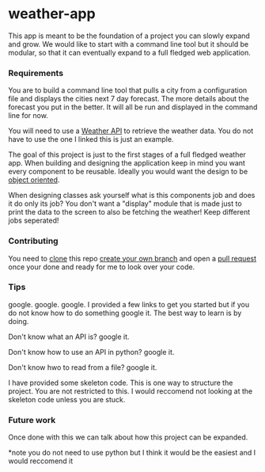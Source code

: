 # weather-app

This app is meant to be the foundation of a project you can slowly expand and grow. We would like to start with a command line tool but it should be modular, so that it can eventually expand to a full fledged web application.

### Requirements

You are to build a command line tool that pulls a city from a configuration file and displays the cities next 7 day forecast. The more details about the forecast you put in the better. It will all be run and displayed in the command line for now.

You will need to use a [Weather API](https://openweathermap.org/api) to retrieve the weather data. You do not have to use the one I linked this is just an example. 

The goal of this project is just to the first stages of a full fledged weather app. When building and designing the application keep in mind you want every component to be reusable. Ideally you would want the design to be [object oriented](https://en.wikipedia.org/wiki/Object-oriented_programming#:~:text=Object%2Doriented%20programming%20(OOP),(often%20known%20as%20methods).).

When designing classes ask yourself what is this components job and does it do only its job? You don't want a "display" module that is made just to print the data to the screen to also be fetching the weather! Keep different jobs seperated!

### Contributing

You need to [clone](https://docs.github.com/en/github/creating-cloning-and-archiving-repositories/cloning-a-repository) this repo [create your own branch](https://git-scm.com/book/en/v2/Git-Branching-Basic-Branching-and-Merging) and open a [pull request](https://docs.github.com/en/github/collaborating-with-issues-and-pull-requests/about-pull-requests) once your done and ready for me to look over your code.

### Tips

google. google. google. I provided a few links to get you started but if you do not know how to do something google it. The best way to learn is by doing.

Don't know what an API is? google it.

Don't know how to use an API in python? google it.

Don't know hwo to read from a file? google it.

I have provided some skeleton code. This is one way to structure the project. You are not restricted to this. I would reccomend not looking at the skeleton code unless you are stuck.

### Future work

Once done with this we can talk about how this project can be expanded. 

*note you do not need to use python but I think it would be the easiest and I would reccomend it



